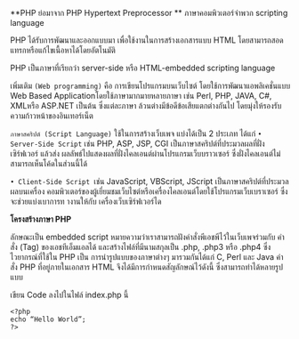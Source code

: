 **PHP ย่อมาจาก PHP Hypertext Preprocessor **  ภาษาคอมพิวเตอร์จำพวก scripting language

PHP ได้รับการพัฒนาและออกแบบมา เพื่อใช้งานในการสร้างเอกสารแบบ HTML โดยสามารถสอดแทรกหรือแก้ไขเนื้อหาได้โดยอัตโนมัติ 

PHP เป็นภาษาที่เรียกว่า server-side หรือ HTML-embedded scripting language

เพิ่มเติม
`(Web programming)` คือ การเขียนโปรแกรมบนเว็บไซต์ โดยใช้การพัฒนาแอพลิเคชั่นแบบ Web
Based Applicationโดยใช้ภาษามากมายหลายภาษา เช่น Perl, PHP, JAVA, C#, XMLหรือ ASP.NET เป็นต้น ซึ่งแต่ละภาษา
ล้วนต่างมีข้อดีข้อเสียแตกต่างกันไป โดยมุ่งให้รองรับความก้าวหน้าของอินเทอร์เน็ต

`ภาษาสคริปต์ (Script Language)` ใช้ในการสร้างเว็บเพจ
แบ่งได้เป็น 2 ประเภท ได้แก่
`• Server-Side Script` เช่น PHP, ASP, JSP, CGI เป็นภาษาสคริปต์ที่ประมวลผลที่ฝั่งเซิร์ฟเวอร์ แล้วส่ง
ผลลัพธ์ไปแสดงผลที่ฝั่งไคลเอนต์ผ่านโปรแกรมเว็บบราวเซอร์ ซึ่งฝั่งไคลเอนต์ไม่สามารถเห็นโค้ดในส่วนนี้ได้


`• Client-Side Script `เช่น JavaScript, VBScript, JScript เป็นภาษาสคริปต์ที่ประมวลผลบนเครื่อง
คอมพิวเตอร์ของผู้เยี่ยมชมเว็บไซต์หรือเครื่องไคลเอนต์โดยใช้โปรแกรมเว็บเบราเซอร์ ซึ่งจะช่วยแบ่งเบาการท างานให้กับ
เครื่องเว็บเซิร์ฟเวอร์ได


**โครงสร้างภาษา PHP**

ลักษณะเป็น embedded script หมายความว่าเราสามารถฝังคำสั่งพีเอชพีไว้ในเว็บเพจร่วมกับ
คำสั่ง (Tag) ของเอชทีเอ็มแอลได้ และสร้างไฟล์ที่มีนามสกุลเป็น .php, .php3 หรือ .php4 ซึ่งไวยากรณ์ที่ใช้ใน PHP เป็น
การนำรูปแบบของภาษาต่างๆ มารวมกันได้แก่ C, Perl และ Java
คำสั่ง PHP ที่อยู่ภายในเอกสาร HTML จึงได้มีการกำหนดสัญลักษณ์ไว้ดังนี้ ซึ่งสามารถทำได้หลายรูปแบบ

เขียน Code ลงไปในไฟล์ index.php นี้

```
<?php
echo “Hello World”;
?>
```










